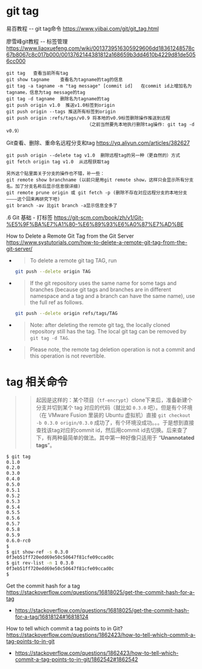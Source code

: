 
# git tag

易百教程 -- git tag命令 https://www.yiibai.com/git/git_tag.html

廖雪峰git教程 -- 标签管理 https://www.liaoxuefeng.com/wiki/0013739516305929606dd18361248578c67b8067c8c017b000/0013762144381812a168659b3dd4610b4229d81de5056cc000
```
git tag   查看当前所有tag
git show tagname    查看名为tagname的tag的信息
git tag -a tagname -m "tag message" [commit id]   在commit id上增加名为tagname，信息为tag message的tag
git tag -d tagname  删除名为tagname的tag
git push origin v1.0  推送v1.0标签到origin
git push origin --tags 推送所有标签到origin
git push origin :refs/tags/v0.9 将本地的v0.9标签删除操作推送到远程
                              （之前当然要先本地执行删除tag操作: git tag -d v0.9）
```

Git查看、删除、重命名远程分支和tag https://yq.aliyun.com/articles/382627
```
git push origin --delete tag v1.0  删除远程tag的另一种（更自然的）方式
git fetch origin tag v1.0  从远程获取tag

另外这个贴里面关于分支的操作也不错，补一些：
git remote show branchname (以前只是用git remote show，这样只会显示所有分支名。加了分支名称后显示信息很详细)
git remote prune origin 或 git fetch -p (删除不存在对应远程分支的本地分支————这个回来再研究下吧) 
git branch -av 比git branch -a显示信息全多了
```

.6 Git 基础 - 打标签 https://git-scm.com/book/zh/v1/Git-%E5%9F%BA%E7%A1%80-%E6%89%93%E6%A0%87%E7%AD%BE

How to Delete a Remote Git Tag from the Git Server https://www.systutorials.com/how-to-delete-a-remote-git-tag-from-the-git-server/
- > To delete a remote git tag TAG, run
  ```sh
  git push --delete origin TAG
  ```
- > If the git repository uses the same name for some tags and branches (because git tags and branches are in different namespace and a tag and a branch can have the same name), use the full ref as follows.
  ```sh
  git push --delete origin refs/tags/TAG
  ```
- > Note: after deleting the remote git tag, the locally cloned repository still has the tag. The local git tag can be removed by `git tag -d TAG`.
- > Please note, the remote tag deletion operation is not a commit and this operation is not revertible.

# tag 相关命令

>> 起因是这样的：某个项目（`tf-encrypt`）clone下来后，准备新建个分支并切到某个 tag 对应的代码（就比如 `0.3.0` 吧）。但是有个环境（在 VMware Fusion 里装的 Ubuntu 虚拟机）直接 `git checkout -b 0.3.0 origin/0.3.0` 成功了，有个环境没成功。。。于是想到直接查找该tag对应的commit id，然后用commit id去切换。后来查了下，有两种最简单的做法。其中第一种好像只适用于 “**Unannotated tags**”。
```sh
$ git tag
0.1.0
0.2.0
0.3.0
0.4.0
0.5.0
0.5.1
0.5.2
0.5.3
0.5.4
0.5.5
0.5.6
0.5.7
0.5.8
0.5.9
0.6.0-rc0
$
$ git show-ref -s 0.3.0
0f3eb51ff720edd69e50c50647f81cfe09ccad0c
$ git rev-list -n 1 0.3.0
0f3eb51ff720edd69e50c50647f81cfe09ccad0c
$
```

Get the commit hash for a tag https://stackoverflow.com/questions/16818025/get-the-commit-hash-for-a-tag
- https://stackoverflow.com/questions/16818025/get-the-commit-hash-for-a-tag/16818124#16818124

How to tell which commit a tag points to in Git? https://stackoverflow.com/questions/1862423/how-to-tell-which-commit-a-tag-points-to-in-git
- https://stackoverflow.com/questions/1862423/how-to-tell-which-commit-a-tag-points-to-in-git/1862542#1862542
